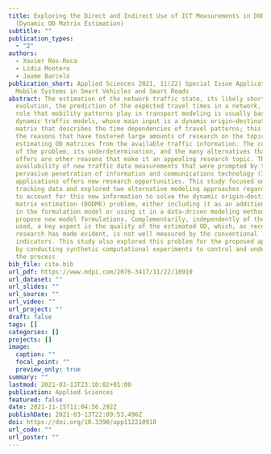 ```yaml
---
title: Exploring the Direct and Indirect Use of ICT Measurements in DODME
  (Dynamic OD Matrix Estimation)
subtitle: ""
publication_types:
  - "2"
authors:
  - Xavier Ros-Roca
  - Lídia Montero
  - Jaume Barceló
publication_short: Applied Sciences 2021, 11(22) Special Issue Application of
  Mobile Systems in Smart Vehicles and Smart Roads
abstract: The estimation of the network traffic state, its likely short-term
  evolution, the prediction of the expected travel times in a network, and the
  role that mobility patterns play in transport modeling is usually based on
  dynamic traffic models, whose main input is a dynamic origin–destination (OD)
  matrix that describes the time dependencies of travel patterns; this is one of
  the reasons that have fostered large amounts of research on the topic of
  estimating OD matrices from the available traffic information. The complexity
  of the problem, its underdetermination, and the many alternatives that it
  offers are other reasons that make it an appealing research topic. The
  availability of new traffic data measurements that were prompted by the
  pervasive penetration of information and communications technology (ICT)
  applications offers new research opportunities. This study focused on GPS
  tracking data and explored two alternative modeling approaches regarding how
  to account for this new information to solve the dynamic origin–destination
  matrix estimation (DODME) problem, either including it as an additional term
  in the formulation model or using it in a data-driven modeling method to
  propose new model formulations. Complementarily, independently of the approach
  used, a key aspect is the quality of the estimated OD, which, as recent
  research has made evident, is not well measured by the conventional
  indicators. This study also explored this problem for the proposed approaches
  by conducting synthetic computational experiments to control and understand
  the process
bib_file: cite.bib
url_pdf: https://www.mdpi.com/2076-3417/11/22/10910
url_dataset: ""
url_slides: ""
url_source: ""
url_video: ""
url_project: ""
draft: false
tags: []
categories: []
projects: []
image:
  caption: ""
  focal_point: ""
  preview_only: true
summary: ""
lastmod: 2021-03-13T23:10:02+01:00
publication: Applied Sciences
featured: false
date: 2021-11-15T11:04:56.292Z
publishDate: 2021-03-13T22:09:53.496Z
doi: https://doi.org/10.3390/app112210910
url_code: ""
url_poster: ""
---
```

